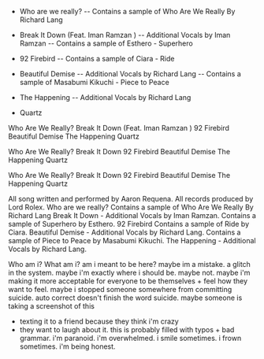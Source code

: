 - Who are we really?
-- Contains a sample of Who Are We Really By Richard Lang

- Break It Down (Feat. Iman Ramzan )
-- Additional Vocals by Iman Ramzan
-- Contains a sample of Esthero - Superhero

- 92 Firebird
-- Contains a sample of Ciara - Ride

- Beautiful Demise
-- Additional Vocals by Richard Lang
-- Contains a sample of Masabumi Kikuchi - Piece to Peace

- The Happening
-- Additional Vocals by Richard Lang

- Quartz




Who Are We Really?
Break It Down (Feat. Iman Ramzan )
92 Firebird
Beautiful Demise
The Happening
Quartz




Who Are We Really?
Break It Down
92 Firebird
Beautiful Demise
The Happening
Quartz

Who Are We Really? Break It Down 92 Firebird Beautiful Demise The Happening Quartz





All song written and performed by Aaron Requena. All records produced by Lord Rolex. Who are we really? Contains a sample of Who Are We Really By Richard Lang Break It Down - Additional Vocals by Iman Ramzan. Contains a sample of Superhero by Esthero. 92 Firebird Contains a sample of Ride by Ciara. Beautiful Demise - Additional Vocals by Richard Lang. Contains a sample of Piece to Peace by Masabumi Kikuchi. The Happening - Additional Vocals by Richard Lang.


Who am i? What am i? am i meant to be here? 
maybe im a mistake. a glitch in the system. 
maybe i'm exactly where i should be. maybe not. 
maybe i'm making it more acceptable for everyone to be themselves + feel how they want to feel. 
maybe i stopped someone somewhere from committing suicide. 
auto correct doesn't finish the word suicide. 
maybe someone is taking a screenshot of this 
+ texting it to a friend because they think i'm crazy 
+ they want to laugh about it. 
this is probably filled with typos + bad grammar. 
i'm paranoid. i'm overwhelmed. 
i smile sometimes. i frown sometimes. 
i'm being honest.